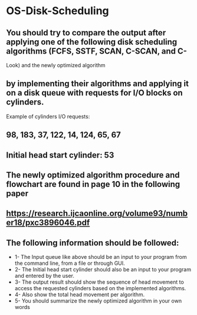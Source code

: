 # OS-Disk-Scheduling
## You should try to compare the output after applying one of the following disk scheduling algorithms (FCFS, SSTF, SCAN, C-SCAN, and C-
 Look) and the newly optimized algorithm
## by implementing their algorithms and applying it on a disk queue with requests for I/O blocks on cylinders.
 Example of cylinders I/O requests:
## 98, 183, 37, 122, 14, 124, 65, 67
## Initial head start cylinder: 53
## The newly optimized algorithm procedure and flowchart are found in page 10 in the following paper
## https://research.ijcaonline.org/volume93/number18/pxc3896046.pdf
## The following information should be followed:
* 1- The Input queue like above should be an input to your program from the command line, from a file or through GUI.
* 2- The Initial head start cylinder should also be an input to your program and entered by the user.
* 3- The output result should show the sequence of head movement to access the requested cylinders based on the implemented algorithms.
* 4- Also show the total head movement per algorithm.
* 5- You should summarize the newly optimized algorithm in your own words
